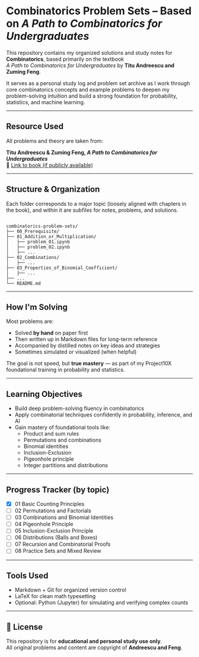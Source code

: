 # Combinatorics Problem Sets – Based on *A Path to Combinatorics for Undergraduates*

This repository contains my organized solutions and study notes for **Combinatorics**, based primarily on the textbook  
*A Path to Combinatorics for Undergraduates* by **Titu Andreescu and Zuming Feng**.

It serves as a personal study log and problem set archive as I work through core combinatorics concepts and example problems to deepen my problem-solving intuition and build a strong foundation for probability, statistics, and machine learning.

---

## Resource Used

All problems and theory are taken from:

**Titu Andreescu & Zuming Feng, _A Path to Combinatorics for Undergraduates_**  
🔗 [Link to book (if publicly available)](https://www.amazon.com/Path-Combinatorics-Undergraduates-Titu-Andreescu/dp/0979926902)

---

## Structure & Organization

Each folder corresponds to a major topic (loosely aligned with chapters in the book), and within it are subfiles for notes, problems, and solutions.

```

combinatorics-problem-sets/
├── 00_Prerequisite/
├── 01_Addition_or_Multiplication/
│   ├── problem_01.ipynb
│   ├── problem_02.ipynb
│   ├── ...
├── 02_Combinations/
│   ├── ...
├── 03_Properties_of_Binomial_Coefficient/
│   ├── ...
├── ...
└── README.md

```

---

## How I'm Solving

Most problems are:

- Solved **by hand** on paper first
- Then written up in Markdown files for long-term reference
- Accompanied by distilled notes on key ideas and strategies
- Sometimes simulated or visualized (when helpful)

The goal is not speed, but **true mastery** — as part of my Project10X foundational training in probability and statistics.

---

## Learning Objectives

- Build deep problem-solving fluency in combinatorics
- Apply combinatorial techniques confidently in probability, inference, and AI
- Gain mastery of foundational tools like:
  - Product and sum rules
  - Permutations and combinations
  - Binomial identities
  - Inclusion-Exclusion
  - Pigeonhole principle
  - Integer partitions and distributions

---

## Progress Tracker (by topic)

* [x] 01 Basic Counting Principles
* [ ] 02 Permutations and Factorials
* [ ] 03 Combinations and Binomial Identities
* [ ] 04 Pigeonhole Principle
* [ ] 05 Inclusion-Exclusion Principle
* [ ] 06 Distributions (Balls and Boxes)
* [ ] 07 Recursion and Combinatorial Proofs
* [ ] 08 Practice Sets and Mixed Review

---

## Tools Used

- Markdown + Git for organized version control
- LaTeX for clean math typesetting
- Optional: Python (Jupyter) for simulating and verifying complex counts

---

## 📜 License

This repository is for **educational and personal study use only**.  
All original problems and content are copyright of **Andreescu and Feng**.
